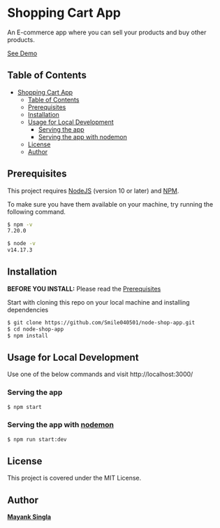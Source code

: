 # Shopping Cart App

An E-commerce app where you can sell your products and buy other products.

[See Demo](https://node-shop-app001.herokuapp.com/)

## Table of Contents

- [Shopping Cart App](#shopping-cart-app)
  - [Table of Contents](#table-of-contents)
  - [Prerequisites](#prerequisites)
  - [Installation](#installation)
  - [Usage for Local Development](#usage-for-local-development)
    - [Serving the app](#serving-the-app)
    - [Serving the app with nodemon](#serving-the-app-with-nodemon)
  - [License](#license)
  - [Author](#author)

## Prerequisites

This project requires [NodeJS](http://nodejs.org/) (version 10 or later) and [NPM](https://npmjs.org/).

To make sure you have them available on your machine,
try running the following command.

```sh
$ npm -v
7.20.0

$ node -v
v14.17.3
```

## Installation

**BEFORE YOU INSTALL:** Please read the [Prerequisites](#prerequisites)

Start with cloning this repo on your local machine and installing dependencies

```sh
$ git clone https://github.com/Smile040501/node-shop-app.git
$ cd node-shop-app
$ npm install
```

## Usage for Local Development

Use one of the below commands and visit http://localhost:3000/

### Serving the app

```sh
$ npm start
```

### Serving the app with [nodemon](https://nodemon.io/)

```sh
$ npm run start:dev
```

## License

This project is covered under the MIT License.

## Author

[**Mayank Singla**](https://github.com/Smile040501)

